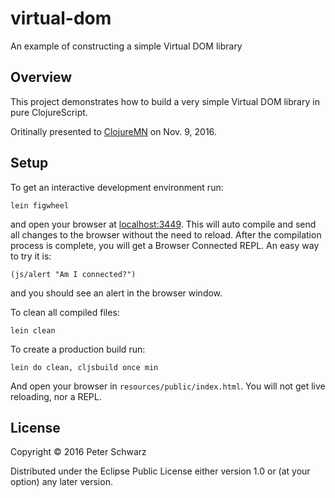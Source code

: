 # virtual-dom

An example of constructing a simple Virtual DOM library

## Overview

This project demonstrates how to build a very simple Virtual DOM library in
pure ClojureScript.

Oritinally presented to [ClojureMN](https://www.meetup.com/clojuremn/) on Nov. 9, 2016.

## Setup

To get an interactive development environment run:

    lein figwheel

and open your browser at [localhost:3449](http://localhost:3449/).
This will auto compile and send all changes to the browser without the
need to reload. After the compilation process is complete, you will
get a Browser Connected REPL. An easy way to try it is:

    (js/alert "Am I connected?")

and you should see an alert in the browser window.

To clean all compiled files:

    lein clean

To create a production build run:

    lein do clean, cljsbuild once min

And open your browser in `resources/public/index.html`. You will not
get live reloading, nor a REPL. 

## License

Copyright © 2016 Peter Schwarz

Distributed under the Eclipse Public License either version 1.0 or (at your option) any later version.
